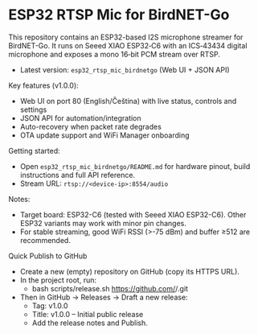 # ESP32 RTSP Mic for BirdNET-Go

This repository contains an ESP32-based I2S microphone streamer for BirdNET-Go. It runs on Seeed XIAO ESP32‑C6 with an ICS‑43434 digital microphone and exposes a mono 16‑bit PCM stream over RTSP.

- Latest version: `esp32_rtsp_mic_birdnetgo` (Web UI + JSON API)

Key features (v1.0.0):
- Web UI on port 80 (English/Čeština) with live status, controls and settings
- JSON API for automation/integration
- Auto-recovery when packet rate degrades
- OTA update support and WiFi Manager onboarding

Getting started:
- Open `esp32_rtsp_mic_birdnetgo/README.md` for hardware pinout, build instructions and full API reference.
- Stream URL: `rtsp://<device-ip>:8554/audio`

Notes:
- Target board: ESP32-C6 (tested with Seeed XIAO ESP32-C6). Other ESP32 variants may work with minor pin changes.
- For stable streaming, good WiFi RSSI (>-75 dBm) and buffer ≥512 are recommended.

Quick Publish to GitHub

- Create a new (empty) repository on GitHub (copy its HTTPS URL).
- In the project root, run:
  - bash scripts/release.sh https://github.com/<user>/<repo>.git
- Then in GitHub → Releases → Draft a new release:
  - Tag: v1.0.0
  - Title: v1.0.0 – Initial public release
  - Add the release notes and Publish.
